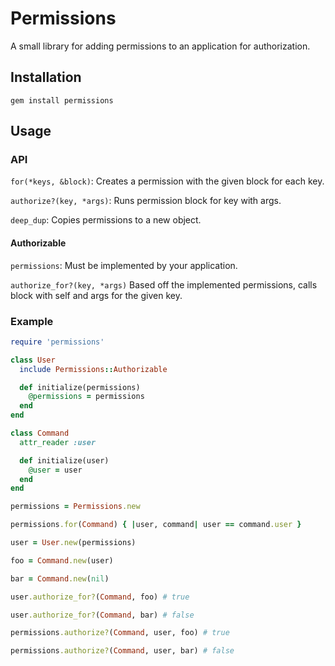 # Permissions

A small library for adding permissions to an application for authorization.

## Installation

`gem install permissions`

## Usage

### API

`for(*keys, &block)`: Creates a permission with the given block for each key.

`authorize?(key, *args)`: Runs permission block for key with args.

`deep_dup`: Copies permissions to a new object.

#### Authorizable

`permissions`: Must be implemented by your application.

`authorize_for?(key, *args)` Based off the implemented permissions, calls block with self and args for the given key.

### Example

```ruby
require 'permissions'

class User
  include Permissions::Authorizable

  def initialize(permissions)
    @permissions = permissions
  end
end

class Command
  attr_reader :user

  def initialize(user)
    @user = user
  end
end

permissions = Permissions.new

permissions.for(Command) { |user, command| user == command.user }

user = User.new(permissions)

foo = Command.new(user)

bar = Command.new(nil)

user.authorize_for?(Command, foo) # true

user.authorize_for?(Command, bar) # false

permissions.authorize?(Command, user, foo) # true

permissions.authorize?(Command, user, bar) # false
```
